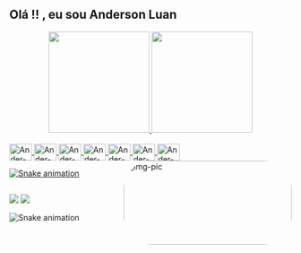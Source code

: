 ## Olá !! , eu sou Anderson Luan
<div align="center">
  <a href="https://github.com/AnderLuan7">
  <img height="180em" src="https://github-readme-stats.vercel.app/api?username=AnderLuan7&show_icons=true&theme=dracula&include_all_commits=true&count_private=true"/>
  <img height="180em" src="https://github-readme-stats.vercel.app/api/top-langs/?username=AnderLuan7&layout=compact&langs_count=7&theme=dracula"/>
</div>
<div style="display: inline_block"><br>
  <img align="center" alt="Ander-Jupyter" height="30" width="40" src="https://cdn.jsdelivr.net/gh/devicons/devicon/icons/jupyter/jupyter-original-wordmark.svg" />
  <img align="center" alt="Ander-SQL" height="30" width="40" src="https://cdn.jsdelivr.net/gh/devicons/devicon/icons/mysql/mysql-original-wordmark.svg" />
   <img align="center" alt="Ander-Numpy" height="30" width="40" src="https://cdn.jsdelivr.net/gh/devicons/devicon/icons/numpy/numpy-original.svg" />
    <img align="center" alt="Ander-Pandas" height="30" width="40" src="https://cdn.jsdelivr.net/gh/devicons/devicon/icons/pandas/pandas-original.svg" />
    <img align="center" alt="Ander-Python" height="30" width="40" src="https://cdn.jsdelivr.net/gh/devicons/devicon/icons/python/python-original-wordmark.svg" />
    <img align="center" alt="Ander-Pycharm" height="30" width="40" src="https://cdn.jsdelivr.net/gh/devicons/devicon/icons/pycharm/pycharm-original.svg" />   
    <img align="center" alt="Ander-Anaconda" height="30" width="40" src="https://cdn.jsdelivr.net/gh/devicons/devicon/icons/anaconda/anaconda-original.svg" />
  <img align="right" alt="Img-pic" height="150" style="border-radius:50px;" src="https://user-images.githubusercontent.com/74038190/212751818-13da6fd2-27ca-45c4-9c64-3940ccfa6fd3.gif" width="300">

   ![Snake animation](https://github.com/AnderLuan7/AnderLuan7-output/blob/main/github-contribution-grid-snake.svg)
</div>
  
##

<div> 
  <a href = "mailto:andersonluan496@gmail.com"><img src="https://img.shields.io/badge/-Gmail-%23333?style=for-the-badge&logo=gmail&logoColor=white" target="_blank"></a>
  <a href="https://www.linkedin.com/in/anderson-luan-b554a7253/" target="_blank"><img src="https://img.shields.io/badge/-LinkedIn-%230077B5?style=for-the-badge&logo=linkedin&logoColor=white" target="_blank"></a> 
  
  ![Snake animation](https://github.com/AnderLuan7/AnderLuan7-output/blob/main/github-contribution-grid-snake.svg)

</div>


